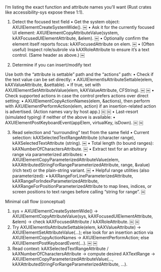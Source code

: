 I’m listing the exact function and attribute names you’ll want (Rust crates like accessibility-sys expose these 1:1).

1) Detect the focused text field
   •	Get the system object: AXUIElementCreateSystemWide().  ￼
   •	Ask it for the currently focused UI element: AXUIElementCopyAttributeValue(system, kAXFocusedUIElementAttribute, &elem).  ￼
   •	Optionally confirm the element itself reports focus: kAXFocusedAttribute on elem.  ￼
   •	(Often useful) Inspect role/subrole via kAXRoleAttribute to ensure it’s a text control. (Same header as above.)  ￼

2) Determine if you can insert/modify text

Use both the “attribute is settable” path and the “actions” path:
•	Check if the text value can be set directly:
•	AXUIElementIsAttributeSettable(elem, kAXValueAttribute, &settable).
•	If true, set with AXUIElementSetAttributeValue(elem, kAXValueAttribute, CFString).  ￼ ￼
•	Check supported actions in case the control prefers actions over direct setting:
•	AXUIElementCopyActionNames(elem, &actions), then perform with AXUIElementPerformAction(elem, action) if an insertion-related action is advertised. (Action names vary by host app.)  ￼ ￼
•	Last-resort (simulated typing) if neither of the above is available:
•	AXUIElementPostKeyboardEvent(appElem, virtualKey, isDown).  ￼ ￼

3) Read selection and “surrounding” text from the same field
   •	Current selection: kAXSelectedTextRangeAttribute (character range), kAXSelectedTextAttribute (string).  ￼
   •	Total length (to bound ranges): kAXNumberOfCharactersAttribute.  ￼
   •	Extract text for an arbitrary range via parameterized attributes:
   •	AXUIElementCopyParameterizedAttributeValue(elem, kAXAttributedStringForRangeParameterizedAttribute, range, &value) (rich text) or the plain-string variant.  ￼
   •	Helpful range utilities (also parameterized):
   •	kAXRangeForLineParameterizedAttribute, kAXRangeForIndexParameterizedAttribute, kAXRangeForPositionParameterizedAttribute to map lines, indices, or screen positions to text ranges before calling “string for range”.  ￼

Minimal call flow (conceptual)
1.	sys = AXUIElementCreateSystemWide() → AXUIElementCopyAttributeValue(sys, kAXFocusedUIElementAttribute, &elem) → check kAXFocusedAttribute / kAXRoleAttribute.  ￼ ￼
2.	Try AXUIElementIsAttributeSettable(elem, kAXValueAttribute) → AXUIElementSetAttributeValue(...); else look for an insertion action via AXUIElementCopyActionNames → AXUIElementPerformAction; else AXUIElementPostKeyboardEvent(...).  ￼ ￼
3.	Read context: kAXSelectedTextRangeAttribute / kAXNumberOfCharactersAttribute → compute desired AXTextRange → AXUIElementCopyParameterizedAttributeValue(..., kAXAttributedStringForRangeParameterizedAttribute, ...). 
